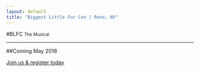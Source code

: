 ```yaml
---
layout: default
title: "Biggest Little Fur Con | Reno, NV"
---
```


<div id="home-stage" class="big-chunk">

#BLFC <small>The Musical</small>

----

##Coming May 2018

<a href="reg.goblfc.org" target="_blank">Join us &amp; register today</a>

</div>